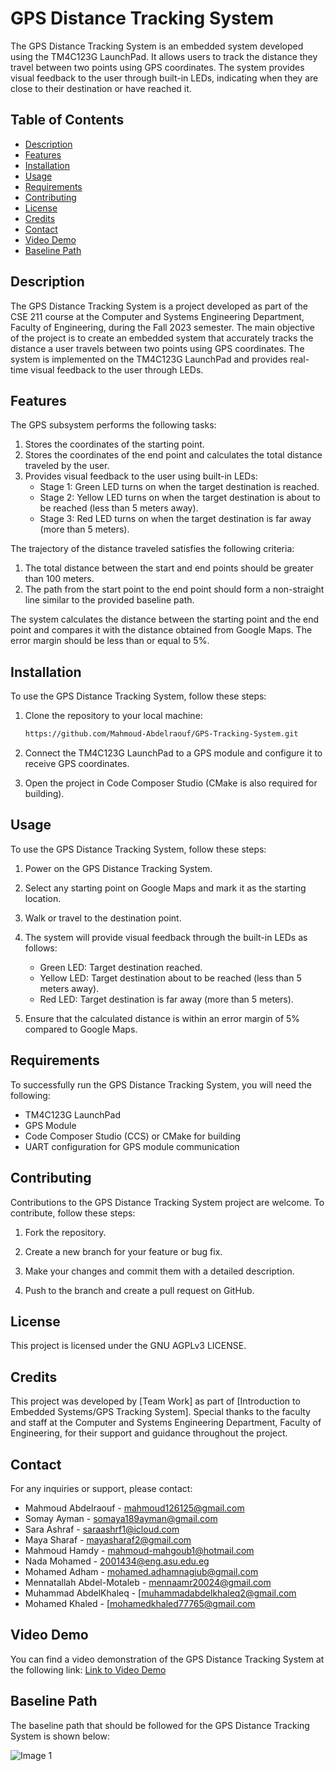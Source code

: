 # GPS Distance Tracking System

The GPS Distance Tracking System is an embedded system developed using the TM4C123G LaunchPad. It allows users to track the distance they travel between two points using GPS coordinates. The system provides visual feedback to the user through built-in LEDs, indicating when they are close to their destination or have reached it.

## Table of Contents

- [Description](#description)
- [Features](#features)
- [Installation](#installation)
- [Usage](#usage)
- [Requirements](#requirements)
- [Contributing](#contributing)
- [License](#license)
- [Credits](#credits)
- [Contact](#contact)
- [Video Demo](#video-demo)
- [Baseline Path](#baseline-path)

## Description

The GPS Distance Tracking System is a project developed as part of the CSE 211 course at the Computer and Systems Engineering Department, Faculty of Engineering, during the Fall 2023 semester. The main objective of the project is to create an embedded system that accurately tracks the distance a user travels between two points using GPS coordinates. The system is implemented on the TM4C123G LaunchPad and provides real-time visual feedback to the user through LEDs.

## Features

The GPS subsystem performs the following tasks:

1. Stores the coordinates of the starting point.
2. Stores the coordinates of the end point and calculates the total distance traveled by the user.
3. Provides visual feedback to the user using built-in LEDs:
   - Stage 1: Green LED turns on when the target destination is reached.
   - Stage 2: Yellow LED turns on when the target destination is about to be reached (less than 5 meters away).
   - Stage 3: Red LED turns on when the target destination is far away (more than 5 meters).

The trajectory of the distance traveled satisfies the following criteria:

1. The total distance between the start and end points should be greater than 100 meters.
2. The path from the start point to the end point should form a non-straight line similar to the provided baseline path.

The system calculates the distance between the starting point and the end point and compares it with the distance obtained from Google Maps. The error margin should be less than or equal to 5%.

## Installation

To use the GPS Distance Tracking System, follow these steps:

1. Clone the repository to your local machine:

   ```bash
   https://github.com/Mahmoud-Abdelraouf/GPS-Tracking-System.git
   ```

2. Connect the TM4C123G LaunchPad to a GPS module and configure it to receive GPS coordinates.

3. Open the project in Code Composer Studio (CMake is also required for building).

## Usage

To use the GPS Distance Tracking System, follow these steps:

1. Power on the GPS Distance Tracking System.

2. Select any starting point on Google Maps and mark it as the starting location.

3. Walk or travel to the destination point.

4. The system will provide visual feedback through the built-in LEDs as follows:
   - Green LED: Target destination reached.
   - Yellow LED: Target destination about to be reached (less than 5 meters away).
   - Red LED: Target destination is far away (more than 5 meters).

5. Ensure that the calculated distance is within an error margin of 5% compared to Google Maps.

## Requirements

To successfully run the GPS Distance Tracking System, you will need the following:

- TM4C123G LaunchPad
- GPS Module
- Code Composer Studio (CCS) or CMake for building
- UART configuration for GPS module communication

## Contributing

Contributions to the GPS Distance Tracking System project are welcome. To contribute, follow these steps:

1. Fork the repository.

2. Create a new branch for your feature or bug fix.

3. Make your changes and commit them with a detailed description.

4. Push to the branch and create a pull request on GitHub.

## License

This project is licensed under the GNU AGPLv3 LICENSE.

## Credits

This project was developed by [Team Work] as part of [Introduction to Embedded Systems/GPS Tracking System]. Special thanks to the faculty and staff at the Computer and Systems Engineering Department, Faculty of Engineering, for their support and guidance throughout the project.

## Contact

For any inquiries or support, please contact:

- Mahmoud Abdelraouf - mahmoud126125@gmail.com
- Somay Ayman - somaya189ayman@gmail.com
- Sara Ashraf - saraashrf1@icloud.com
- Maya Sharaf - mayasharaf2@gmail.com
- Mahmoud Hamdy - mahmoud-mahgoub1@hotmail.com
- Nada Mohamed - 2001434@eng.asu.edu.eg
- Mohamed Adham - mohamed.adhamnagiub@gmail.com
- Mennatallah Abdel-Motaleb - mennaamr20024@gmail.com
- Muhammad AbdelKhaleq - [muhammadabdelkhaleq2@gmail.com
- Mohamed Khaled - [mohamedkhaled77765@gmail.com

## Video Demo

You can find a video demonstration of the GPS Distance Tracking System at the following link: [Link to Video Demo](https://youtu.be/t8TfINgbRjQ)

## Baseline Path

The baseline path that should be followed for the GPS Distance Tracking System is shown below:

![Image 1](https://www.mdpi.com/ijgi/ijgi-11-00186/article_deploy/html/images/ijgi-11-00186-g001.png)


